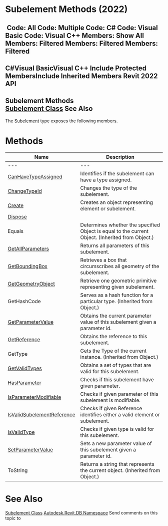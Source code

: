 # Subelement Methods (2022)

﻿
 Code: All Code: Multiple Code: C# Code: Visual Basic Code: Visual C++  Members: Show All Members: Filtered Members: Filtered Members: Filtered   
---  
C#Visual BasicVisual C++
Include Protected MembersInclude Inherited Members
Revit 2022 API  
---  
Subelement Methods  
[Subelement Class](2d15bb45-70af-5f84-e899-322742591251.md "Subelement Class") See Also  
---  
The [Subelement](2d15bb45-70af-5f84-e899-322742591251.md "Subelement Class") type exposes the following members.
# Methods
| Name | Description |
| --- | --- |
| --- | --- | --- |
| [CanHaveTypeAssigned](dec0c104-7808-4f07-9eb4-c9247cc3a65a.md "CanHaveTypeAssigned Method") | Identifies if the subelement can have a type assigned. |
| [ChangeTypeId](4d8ab108-1a74-c4c9-1d84-ef323d246fe1.md "ChangeTypeId Method") | Changes the type of the subelement. |
| [Create](2df166ab-238b-1690-bd3e-2033778b9542.md "Create Method") | Creates an object representing element or subelement. |
| [Dispose](4e7a26fc-f9ec-e77b-cfdf-0f2c009bfb50.md "Dispose Method") |
| Equals | Determines whether the specified Object is equal to the current Object. (Inherited from Object.) |
| [GetAllParameters](f7ee81cc-3a1c-08c8-b495-c562968010cd.md "GetAllParameters Method") | Returns all parameters of this subelement. |
| [GetBoundingBox](32e76eb1-e305-ead5-0b3b-9eb15891c957.md "GetBoundingBox Method") | Retrieves a box that circumscribes all geometry of the subelement. |
| [GetGeometryObject](be23471b-e6ba-472f-f960-06d7e3dce56a.md "GetGeometryObject Method") | Retrieve one geometric primitive representing given subelement. |
| GetHashCode | Serves as a hash function for a particular type.  (Inherited from Object.) |
| [GetParameterValue](c1af0433-3e94-6e40-429b-ad77aaeaff73.md "GetParameterValue Method") | Obtains the current parameter value of this subelement given a parameter id. |
| [GetReference](62e0779b-25c1-b83a-0a13-ed2bf9cececc.md "GetReference Method") | Obtains the reference to this subelement. |
| GetType | Gets the Type of the current instance. (Inherited from Object.) |
| [GetValidTypes](e39919d5-4bca-bdf4-4e24-c73e03cf147a.md "GetValidTypes Method") | Obtains a set of types that are valid for this subelement. |
| [HasParameter](5725cdbe-5482-b403-f72f-936443e50e83.md "HasParameter Method") | Checks if this subelement have given parameter. |
| [IsParameterModifiable](82d6f753-6e14-3bd1-1fb2-caa284bf4686.md "IsParameterModifiable Method") | Checks if given parameter of this subelement is modifiable. |
| [IsValidSubelementReference](89deea46-e7ab-6e7a-a363-665a2eb4b012.md "IsValidSubelementReference Method") | Checks if given Reference identifies either a valid element or subelement. |
| [IsValidType](b9ab1dbf-2b7b-398a-6682-e2cce94e4352.md "IsValidType Method") | Checks if given type is valid for this subelement. |
| [SetParameterValue](b391bde2-d940-c022-8ab0-a86c7a083b64.md "SetParameterValue Method") | Sets a new parameter value of this subelement given a parameter id. |
| ToString | Returns a string that represents the current object. (Inherited from Object.) |

# See Also
[Subelement Class](2d15bb45-70af-5f84-e899-322742591251.md "Subelement Class")
[Autodesk.Revit.DB Namespace](87546ba7-461b-c646-cbb1-2cb8f5bff8b2.md "Autodesk.Revit.DB Namespace")
Send comments on this topic to 